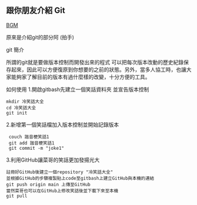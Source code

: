 ## 跟你朋友介紹 Git
[BGM](https://www.youtube.com/watch?v=q1bIr3pR3Jw) 

原來是介紹git的部分阿 (拍手)

git 簡介

所謂的git就是要做版本控制而開發出來的程式
可以把每次版本改動的歷史紀錄保存起來，因此可以方便復原到你想要的之前的狀態。另外，當多人協工時，也讓大家能夠家了解目前的版本有過什麼樣的改變，十分方便的工具。

如何使用
1.開啟gitbash先建立一個笑話資料夾 並宣告版本控制

```
mkdir 冷笑話大全
cd 冷笑話大全
git init
```

2.新增第一個笑話檔加入版本控制並開始記錄版本

```
 couch 諧音梗笑話1
 git add 諧音梗笑話1
 git commit -m "joke1"
```
3.利用GitHub讓菜哥的笑話更加發揚光大
```
註冊好GitHub後建立一個repository "冷笑話大全"
並根據GitHub的步驟複製貼上code至gitbash上建立GitHub與本機的連結
git push origin main 上傳至GitHub
當然菜哥也可以在GitHub上修改笑話後並下載下來至本機
git pull
```